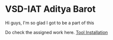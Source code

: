 # VSD-IAT Aditya Barot
Hi guys, I'm so glad I got to be a part of this 



Do check the assigned work here. [Tool Installation](./Week0/README.md)
